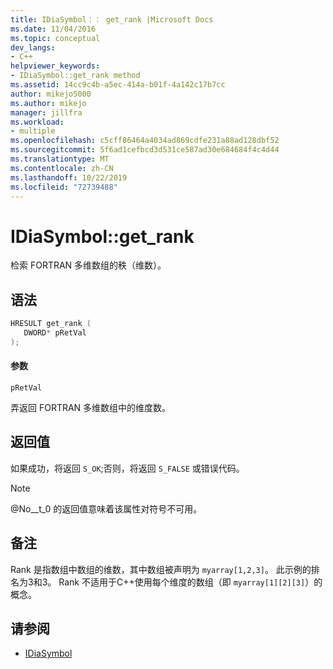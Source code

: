 ```yaml
---
title: IDiaSymbol：： get_rank |Microsoft Docs
ms.date: 11/04/2016
ms.topic: conceptual
dev_langs:
- C++
helpviewer_keywords:
- IDiaSymbol::get_rank method
ms.assetid: 14cc9c4b-a5ec-414a-b01f-4a142c17b7cc
author: mikejo5000
ms.author: mikejo
manager: jillfra
ms.workload:
- multiple
ms.openlocfilehash: c5cff86464a4034ad869cdfe231a88ad128dbf52
ms.sourcegitcommit: 5f6ad1cefbcd3d531ce587ad30e684684f4c4d44
ms.translationtype: MT
ms.contentlocale: zh-CN
ms.lasthandoff: 10/22/2019
ms.locfileid: "72739488"
---
```

# <a name="idiasymbolget_rank"></a>IDiaSymbol::get_rank
检索 FORTRAN 多维数组的秩（维数）。

## <a name="syntax"></a>语法

```C++
HRESULT get_rank ( 
   DWORD* pRetVal
);
```

#### <a name="parameters"></a>参数
 `pRetVal`

弄返回 FORTRAN 多维数组中的维度数。

## <a name="return-value"></a>返回值
 如果成功，将返回 `S_OK`;否则，将返回 `S_FALSE` 或错误代码。

> [!NOTE]
> @No__t_0 的返回值意味着该属性对符号不可用。

## <a name="remarks"></a>备注
 Rank 是指数组中数组的维数，其中数组被声明为 `myarray[1,2,3]`。 此示例的排名为3和3。 Rank 不适用于C++使用每个维度的数组（即 `myarray[1][2][3]`）的概念。

## <a name="see-also"></a>请参阅
- [IDiaSymbol](../../debugger/debug-interface-access/idiasymbol.md)